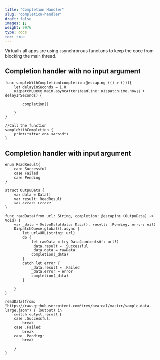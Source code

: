 ```yaml
---
title: "Completion Handler"
slug: "completion-handler"
draft: false
images: []
weight: 9976
type: docs
toc: true
---
```


Virtually all apps are using asynchronous functions to keep the code from blocking the main thread. 


## Completion handler with no input argument
    func sampleWithCompletion(completion:@escaping (()-> ())){
        let delayInSeconds = 1.0
        DispatchQueue.main.asyncAfter(deadline: DispatchTime.now() + delayInSeconds) {
            
            completion()
            
        }
    }
    
    //Call the function
    sampleWithCompletion {
        print("after one second")
    }

## Completion handler with input argument
    enum ReadResult{
        case Successful
        case Failed
        case Pending
    }
    
    struct OutpuData {
        var data = Data()
        var result: ReadResult
        var error: Error?
    }
    
    func readData(from url: String, completion: @escaping (OutpuData) ->  Void) {
        var _data = OutpuData(data: Data(), result: .Pending, error: nil)
        DispatchQueue.global().async {
            let url=URL(string: url)
            do {
                let rawData = try Data(contentsOf: url!)
                _data.result = .Successful
                _data.data = rawData
                completion(_data)
            }
            catch let error {
                _data.result = .Failed
                _data.error = error
                completion(_data)
            }
            
        }
    }
    
    readData(from: "https://raw.githubusercontent.com/trev/bearcal/master/sample-data-large.json") { (output) in
        switch output.result {
        case .Successful:
            break
        case .Failed:
            break
        case .Pending:
            break
            
        }
    }

